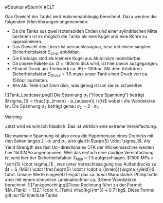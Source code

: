 #Struktur #SternIV #CLT 

Das Gewicht der Tanks wird Volumenabhängig berechnet. Dazu werden die folgenden Erleichterungen angenommen:
- Da die Tanks aus zwei Isotensoiden Enden und einer zylindrischen Mitte bestehen ist es möglich die Tanks als eine Kugel und eine Röhre zu approximieren.
- Das Gewicht des Liners ist vernachlässigbar, bzw. mit einem simplen Sicherheitsfaktor $S_{Liner}$ abbildbar.
- Die Endcaps sind als kleinere Kugel aus Aluminium modellierbar.
- Da unsere Rakete ca. $D = 180mm$ dick wird, ist hier davon ausgegangen.
- Ethanol Druck am Triebwerk ca. $80 - 100 bar$. Mit dem Arbiträren Sicherheitsfaktor $S_{Druck} = 1.5$ muss unser Tank einen Druck von ca.  $150 bar$ aushalten.
- Alle Alu Teile sind $2mm$ dick, was genug ist um sie zu schweißen

![[Tank_Loadcase.png]] Die Spannung $\sigma_{1}$ ("Hoop Spannung") beträgt $\sigma_{1} = \frac{(p_{innen} - p_{aussen}) r}{t}$ wobei t die Wandstärke ist. Die Spannung $\sigma_2$ beträgt genau $\sigma_2 = 2 \cdot \sigma_1$. 

>[!Warning]
>Jetzt wird es wirklich hässlich. Das ist wirklich eine extreme Vereinfachung.

Die maximale Spannung ist also circa die Hypothenuse eines Dreiecks mit den Seitenlängen $2 \cdot \sigma_1$ und $\sigma_1$, also gleich $\sqrt{5} \cdot \sigma_1$. Als Yield Strength des fast Uni-direktionales CFK der Wickelmaschine werden hier $1500 MPa$  angenommen. Weil das einfach eine räudige Vereinfachung ist wird hier der Sicherheitsfaktor $S_{Müll} = 1.5$ aufgeschlagen.
$1500 MPa = \sqrt{5} \cdot \sigma_1$ , was unter Vernachlässigung des Außendrucks zu $t = S_{Müll} \cdot \frac{\sqrt{5} \cdot r \cdot p_{innen}}{\sigma_{yield}}$ führt. Unsere Werte eingesetzt ergibt das ca. $5mm$ Wandstärke.
Phillip hatte aber mit einem sinnvollen Laminatrechner ca. 3.5mm Wandstärke berechnet.
![[Tankgewicht.jpg]]Diese Rechnung führt zu der Formel: $M_{Tank} = 132.1 \cdot V_{Tank} \frac{kg}{m^3} + 0.71 kg$. 
Diese Formel gilt nur für linerlose Tanks.
